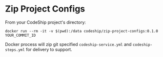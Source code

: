 # Zip Project Configs

From your CodeShip project's directory:

```
docker run --rm -it -v $(pwd):/data codeship/zip-project-configs:0.1.0 YOUR_COMMIT_ID
```

Docker process will zip git specified `codeship-service.yml` and `codeship-steps.yml` for delivery to support.
